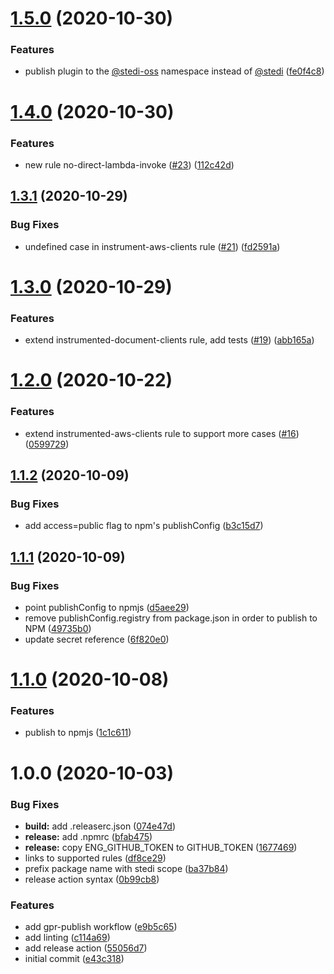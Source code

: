 # [1.5.0](https://github.com/Stedi/eslint-plugin-stedi-aws-rules/compare/v1.4.0...v1.5.0) (2020-10-30)


### Features

* publish plugin to the [@stedi-oss](https://github.com/stedi-oss) namespace instead of [@stedi](https://github.com/stedi) ([fe0f4c8](https://github.com/Stedi/eslint-plugin-stedi-aws-rules/commit/fe0f4c8ab0686f400bc71ec79aa28b9c49a2fc6b))

# [1.4.0](https://github.com/Stedi/eslint-plugin-stedi-aws-rules/compare/v1.3.1...v1.4.0) (2020-10-30)


### Features

* new rule no-direct-lambda-invoke ([#23](https://github.com/Stedi/eslint-plugin-stedi-aws-rules/issues/23)) ([112c42d](https://github.com/Stedi/eslint-plugin-stedi-aws-rules/commit/112c42d3a6f3c0f4f7a7ecf0f0e909192a7f17b1))

## [1.3.1](https://github.com/Stedi/eslint-plugin-stedi-aws-rules/compare/v1.3.0...v1.3.1) (2020-10-29)


### Bug Fixes

* undefined case in instrument-aws-clients rule ([#21](https://github.com/Stedi/eslint-plugin-stedi-aws-rules/issues/21)) ([fd2591a](https://github.com/Stedi/eslint-plugin-stedi-aws-rules/commit/fd2591ae4c67f72d059a6af3f29e37fac38436e4))

# [1.3.0](https://github.com/Stedi/eslint-plugin-stedi-aws-rules/compare/v1.2.0...v1.3.0) (2020-10-29)


### Features

* extend instrumented-document-clients rule, add tests ([#19](https://github.com/Stedi/eslint-plugin-stedi-aws-rules/issues/19)) ([abb165a](https://github.com/Stedi/eslint-plugin-stedi-aws-rules/commit/abb165a965676a45ba48986d823864abb0d20c38))

# [1.2.0](https://github.com/Stedi/eslint-plugin-stedi-aws-rules/compare/v1.1.2...v1.2.0) (2020-10-22)


### Features

* extend instrumented-aws-clients rule to support more cases ([#16](https://github.com/Stedi/eslint-plugin-stedi-aws-rules/issues/16)) ([0599729](https://github.com/Stedi/eslint-plugin-stedi-aws-rules/commit/0599729ddb0b7bd6c46d7a262432a64af4b4e24a))

## [1.1.2](https://github.com/Stedi/eslint-plugin-stedi-aws-rules/compare/v1.1.1...v1.1.2) (2020-10-09)


### Bug Fixes

* add access=public flag to npm's publishConfig ([b3c15d7](https://github.com/Stedi/eslint-plugin-stedi-aws-rules/commit/b3c15d7cca19f6c362e909a6d4f7552eb004b195))

## [1.1.1](https://github.com/Stedi/eslint-plugin-stedi-aws-rules/compare/v1.1.0...v1.1.1) (2020-10-09)


### Bug Fixes

* point publishConfig to npmjs ([d5aee29](https://github.com/Stedi/eslint-plugin-stedi-aws-rules/commit/d5aee291f6fb21d9ef9492e551bd31df5f3a49c8))
* remove publishConfig.registry from package.json in order to publish to NPM ([49735b0](https://github.com/Stedi/eslint-plugin-stedi-aws-rules/commit/49735b0bdf86112e17302562dcf45d22caa6e268))
* update secret reference ([6f820e0](https://github.com/Stedi/eslint-plugin-stedi-aws-rules/commit/6f820e0ad839780339ec038889f00a8e3bdf9b2d))

# [1.1.0](https://github.com/Stedi/eslint-plugin-stedi-aws-rules/compare/v1.0.0...v1.1.0) (2020-10-08)


### Features

* publish to npmjs ([1c1c611](https://github.com/Stedi/eslint-plugin-stedi-aws-rules/commit/1c1c6111716eb9c7479f32b05ea301b452945d69))

# 1.0.0 (2020-10-03)


### Bug Fixes

* **build:** add .releaserc.json ([074e47d](https://github.com/Stedi/eslint-plugin-stedi-aws-rules/commit/074e47da97f25e232046fa6a5d6bd04ddbf8bdf0))
* **release:** add .npmrc ([bfab475](https://github.com/Stedi/eslint-plugin-stedi-aws-rules/commit/bfab4758f0bb370d84ea4bdb26c2cb86c2ee97c0))
* **release:** copy ENG_GITHUB_TOKEN to GITHUB_TOKEN ([1677469](https://github.com/Stedi/eslint-plugin-stedi-aws-rules/commit/1677469239dc7abf6b594cfdc19fb05c87bcd2bb))
* links to supported rules ([df8ce29](https://github.com/Stedi/eslint-plugin-stedi-aws-rules/commit/df8ce29807ab77bed2ab047f5bd238574e9e9519))
* prefix package name with stedi scope ([ba37b84](https://github.com/Stedi/eslint-plugin-stedi-aws-rules/commit/ba37b8452e3b79e31cc0518dcdde8ef711faa742))
* release action syntax ([0b99cb8](https://github.com/Stedi/eslint-plugin-stedi-aws-rules/commit/0b99cb8006c6125312823c10652fb48a99fbf5ad))


### Features

* add gpr-publish workflow ([e9b5c65](https://github.com/Stedi/eslint-plugin-stedi-aws-rules/commit/e9b5c658ac261821925e195b674cfc75d2e1842d))
* add linting ([c114a69](https://github.com/Stedi/eslint-plugin-stedi-aws-rules/commit/c114a6969fbf2e377675a2b78cb908f5c5cc507b))
* add release action ([55056d7](https://github.com/Stedi/eslint-plugin-stedi-aws-rules/commit/55056d7b5f3f8d5bc98285a84ee9a49ffc5fba99))
* initial commit ([e43c318](https://github.com/Stedi/eslint-plugin-stedi-aws-rules/commit/e43c31836775e60b14666bae95a73670e2879211))
